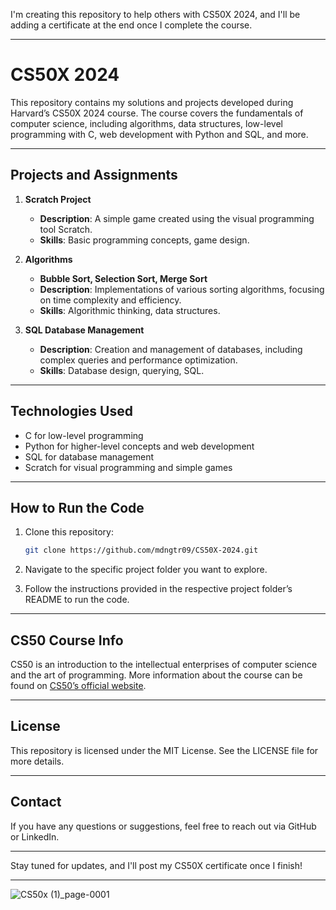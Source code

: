 I'm creating this repository to help others with CS50X 2024, and I'll be adding a certificate at the end once I complete the course.

---

# CS50X 2024

This repository contains my solutions and projects developed during Harvard’s CS50X 2024 course. The course covers the fundamentals of computer science, including algorithms, data structures, low-level programming with C, web development with Python and SQL, and more.

---

## Projects and Assignments

1. **Scratch Project**
   - **Description**: A simple game created using the visual programming tool Scratch.
   - **Skills**: Basic programming concepts, game design.

2. **Algorithms**
   - **Bubble Sort, Selection Sort, Merge Sort**
   - **Description**: Implementations of various sorting algorithms, focusing on time complexity and efficiency.
   - **Skills**: Algorithmic thinking, data structures.

3. **SQL Database Management**
   - **Description**: Creation and management of databases, including complex queries and performance optimization.
   - **Skills**: Database design, querying, SQL.

---

## Technologies Used

- C for low-level programming
- Python for higher-level concepts and web development
- SQL for database management
- Scratch for visual programming and simple games

---

## How to Run the Code

1. Clone this repository:

   ```bash
   git clone https://github.com/mdngtr09/CS50X-2024.git
   ```

2. Navigate to the specific project folder you want to explore.
3. Follow the instructions provided in the respective project folder’s README to run the code.

---

## CS50 Course Info

CS50 is an introduction to the intellectual enterprises of computer science and the art of programming. More information about the course can be found on [CS50’s official website](https://cs50.harvard.edu).

---

## License

This repository is licensed under the MIT License. See the LICENSE file for more details.

---

## Contact

If you have any questions or suggestions, feel free to reach out via GitHub or LinkedIn.

---

Stay tuned for updates, and I'll post my CS50X certificate once I finish!

---

![CS50x (1)_page-0001](https://github.com/user-attachments/assets/c593e108-f94a-420d-9e2f-32b62df11fa8)

